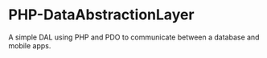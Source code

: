 # PHP-DataAbstractionLayer
A simple DAL using PHP and PDO to communicate between a database and mobile apps.
